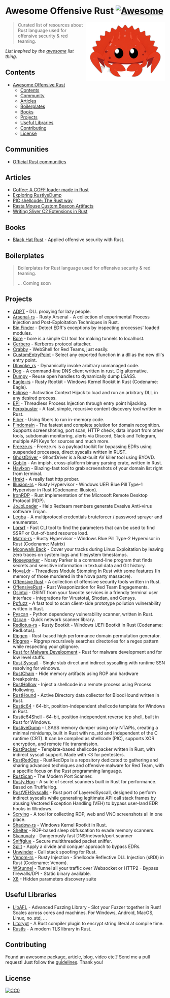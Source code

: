 # Awesome Offensive Rust [![Awesome](https://cdn.rawgit.com/sindresorhus/awesome/d7305f38d29fed78fa85652e3a63e154dd8e8829/media/badge.svg)](https://github.com/sindresorhus/awesome)

<img src="https://github.com/ebalo55/crabby/raw/main/.assets/crab.png" align="right" width="250">

> Curated list of resources about Rust language used for offensive security & red teaming.

_List inspired by the [awesome](https://github.com/sindresorhus/awesome) list thing._

## Contents

- [Awesome Offensive Rust](#awesome-offensive-rust-)
  - [Contents](#contents)
  - [Community](#communities)
  - [Articles](#articles)
  - [Boilerplates](#boilerplates)
  - [Books](#books)
  - [Projects](#projects)
  - [Useful Libraries](#useful-libraries)
  - [Contributing](#contributing)
  - [License](#license)

## Communities

- [Official Rust communities](https://www.rust-lang.org/community)

## Articles

- [Coffee: A COFF loader made in Rust](https://labs.hakaioffsec.com/coffee-a-coff-loader-made-in-rust/)
- [Exploring RustiveDump](https://medium.com/purple-team/exploring-rustivedump-03c7a4957188)
- [PIC shellcode: The Rust way](https://medium.com/purple-team/pic-shellcode-the-rust-way-4f629fb56009)
- [Rasta Mouse Custom Beacon Artifacts](https://rastamouse.me/custom-beacon-artifacts/)
- [Writing Sliver C2 Extensions in Rust](https://blog.paradoxis.nl/writing-sliver-c2-extensions-in-rust-a95f620266de)

## Books

- [Black Hat Rust](https://github.com/skerkour/black-hat-rust) - Applied offensive security with Rust.

## Boilerplates

> Boilerplates for Rust language used for offensive security & red teaming.
>
> ... Coming soon

## Projects

- [ADPT](https://github.com/Kudaes/ADPT) - DLL proxying for lazy people.
- [Arsenal-rs](https://github.com/memN0ps/arsenal-rs) - Rusty Arsenal - A collection of experimental Process Injection and Post-Exploitation Techniques in Rust.
- [Bin Finder](https://github.com/Kudaes/Bin-Finder) - Detect EDR's exceptions by inspecting processes' loaded modules.
- [Bore](https://github.com/ekzhang/bore) - bore is a simple CLI tool for making tunnels to localhost.
- [Cerbero](https://github.com/zer1t0/cerbero) - Kerberos protocol attacker.
- [Crabby](https://github.com/ebalo55/crabby) - WebShell for Red Teams, just easily.
- [CustomEntryPoint](https://github.com/Kudaes/CustomEntryPoint) - Select any exported function in a dll as the new dll's entry point.
- [DInvoke_rs](https://github.com/Kudaes/DInvoke_rs) - Dynamically invoke arbitrary unmanaged code.
- [Dog](https://github.com/ogham/dog) - A command-line DNS client written in rust. Dig alternative.
- [Dumpy](https://github.com/Kudaes/Dumpy) - Reuse open handles to dynamically dump LSASS.
- [Eagle-rs](https://github.com/memN0ps/eagle-rs) - Rusty Rootkit - Windows Kernel Rookit in Rust (Codename: Eagle).
- [Eclipse](https://github.com/Kudaes/Eclipse) - Activation Context Hijack to load and run an arbitrary DLL in any desired process.
- [EPI](https://github.com/Kudaes/EPI) - Threadless Process Injection through entry point hijacking.
- [Feroxbuster](https://github.com/epi052/feroxbuster) - A fast, simple, recursive content discovery tool written in Rust.
- [Fiber](https://github.com/Kudaes/Fiber) - Using fibers to run in-memory code.
- [Findomain](https://github.com/Findomain/Findomain) - The fastest and complete solution for domain recognition. Supports screenshoting, port scan, HTTP check, data import from other tools, subdomain monitoring, alerts via Discord, Slack and Telegram, multiple API Keys for sources and much more.
- [Freeze.rs](https://github.com/optiv/Freeze.rs) - Freeze.rs is a payload toolkit for bypassing EDRs using suspended processes, direct syscalls written in RUST.
- [GhostDriver](https://github.com/BlackSnufkin/GhostDriver) - GhostDriver is a Rust-built AV killer tool using BYOVD.
- [Goblin](https://github.com/m4b/goblin) - An impish, cross-platform binary parsing crate, written in Rust.
- [Haylxon](https://github.com/pwnwriter/haylxon) - Blazing-fast tool to grab screenshots of your domain list right from terminal.
- [Hrekt](https://github.com/ethicalhackingplayground/hrekt) - A really fast http prober.
- [Illusion-rs](https://github.com/memN0ps/illusion-rs) - Rusty Hypervisor - Windows UEFI Blue Pill Type-1 Hypervisor in Rust (Codename: Illusion).
- [IronRDP](https://github.com/Devolutions/IronRDP) - Rust implementation of the Microsoft Remote Desktop Protocol (RDP).
- [JoJoLoader](https://github.com/Pizz33/JoJoLoader) - Help Redteam members generate Evasive Anti-virus software Trojan.
- [Legba](https://github.com/evilsocket/legba) - A multiprotocol credentials bruteforcer / password sprayer and enumerator.
- [Lorsrf](https://github.com/knassar702/lorsrf) - Fast CLI tool to find the parameters that can be used to find SSRF or Out-of-band resource load.
- [Matrix-rs](https://github.com/memN0ps/matrix-rs) - Rusty Hypervisor - Windows Blue Pill Type-2 Hypervisor in Rust (Codename: Matrix)
- [Moonwalk Back](https://github.com/Aditya-dom/moonwalk-back) - Cover your tracks during Linux Exploitation by leaving zero traces on system logs and filesystem timestamps.
- [Noseyparker](https://github.com/praetorian-inc/noseyparker) - Nosey Parker is a command-line program that finds secrets and sensitive information in textual data and Git history.
- [NovaLdr](https://github.com/BlackSnufkin/NovaLdr.git) - Threadless Module Stomping In Rust with some features (In memory of those murdered in the Nova party massacre).
- [Offensive Rust](https://github.com/winsecurity/Offensive-Rust) - A collection of offensive security tools written in Rust.
- [OffensiveRust](https://github.com/trickster0/OffensiveRust) - Rust Weaponization for Red Team Engagements.
- [Osintui](https://github.com/wssheldon/osintui) - OSINT from your favorite services in a friendly terminal user interface - integrations for Virustotal, Shodan, and Censys.
- [Ppfuzz](https://github.com/dwisiswant0/ppfuzz) - A fast tool to scan client-side prototype pollution vulnerability written in Rust.
- [Pyscan](https://github.com/aswinnnn/pyscan) - Python dependency vulnerability scanner, written in Rust.
- [Qscan](https://github.com/0xor0ne/qscan) - Quick network scanner library.
- [Redlotus-rs](https://github.com/memN0ps/redlotus-rs) - Rusty Bootkit - Windows UEFI Bootkit in Rust (Codename: RedLotus).
- [Ripgen](https://github.com/resyncgg/ripgen) - Rust-based high performance domain permutation generator.
- [Ripgrep](https://github.com/BurntSushi/ripgrep) - Ripgrep recursively searches directories for a regex pattern while respecting your gitignore.
- [Rust for Malware Development](https://github.com/Whitecat18/Rust-for-Malware-Development) - Rust for malware development and for low level stuffs.
- [Rust Syscall](https://github.com/janoglezcampos/rust_syscalls) - Single stub direct and indirect syscalling with runtime SSN resolving for windows.
- [RustChain](https://github.com/Kudaes/RustChain) - Hide memory artifacts using ROP and hardware breakpoints.
- [RustHollow](https://github.com/Kudaes/RustHollow) - Inject a shellcode in a remote process using Process Hollowing.
- [RustHound](https://github.com/NH-RED-TEAM/RustHound) - Active Directory data collector for BloodHound written in Rust.
- [Rustic64](https://github.com/safedv/Rustic64) - 64-bit, position-independent shellcode template for Windows in Rust.
- [Rustic64Shell](https://github.com/safedv/Rustic64Shell) - 64-bit, position-independent reverse tcp shell, built in Rust for Windows.
- [RustiveDump](https://github.com/safedv/RustiveDump) - LSASS memory dumper using only NTAPIs, creating a minimal minidump, built in Rust with no_std and independent of the C runtime (CRT). It can be compiled as shellcode (PIC), supports XOR encryption, and remote file transmission.
- [RustPacker](https://github.com/Nariod/RustPacker) - Template-based shellcode packer written in Rust, with indirect syscall support. Made with <3 for pentesters.
- [RustRedOps](https://github.com/joaoviictorti/RustRedOps) - RustRedOps is a repository dedicated to gathering and sharing advanced techniques and offensive malware for Red Team, with a specific focus on the Rust programming language.
- [RustScan](https://github.com/RustScan/RustScan) - The Modern Port Scanner.
- [Rusty Hog](https://github.com/newrelic/rusty-hog) - A suite of secret scanners built in Rust for performance. Based on TruffleHog.
- [RustVEHSyscalls](https://github.com/safedv/RustVEHSyscalls) - Rust port of LayeredSyscall, designed to perform indirect syscalls while generating legitimate API call stack frames by abusing Vectored Exception Handling (VEH) to bypass user-land EDR hooks in Windows.
- [Scrying](https://github.com/nccgroup/scrying) - A tool for collecting RDP, web and VNC screenshots all in one place.
- [Shadow-rs](https://github.com/joaoviictorti/shadow-rs) - Windows Kernel Rootkit in Rust.
- [Shelter](https://github.com/Kudaes/Shelter) - ROP-based sleep obfuscation to evade memory scanners.
- [Skanuvaty](https://github.com/Esc4iCEscEsc/skanuvaty) - Dangerously fast DNS/network/port scanner
- [Sniffglue](https://github.com/kpcyrd/sniffglue) - Secure multithreaded packet sniffer.
- [Split](https://github.com/Kudaes/Split) - Apply a divide and conquer approach to bypass EDRs.
- [Unwinder](https://github.com/Kudaes/Unwinder) - Call stack spoofing for Rust.
- [Venom-rs](https://github.com/memN0ps/venom-rs) - Rusty Injection - Shellcode Reflective DLL Injection (sRDI) in Rust (Codename: Venom).
- [WStunnel](https://github.com/erebe/wstunnel) - Tunnel all your traffic over Websocket or HTTP2 - Bypass firewalls/DPI - Static binary available.
- [X8](https://github.com/Sh1Yo/x8) - Hidden parameters discovery suite

## Useful Libraries

- [LibAFL](https://github.com/AFLplusplus/LibAFL) - Advanced Fuzzing Library - Slot your Fuzzer together in Rust! Scales across cores and machines. For Windows, Android, MacOS, Linux, no_std, ...
- [Litcrypt](https://github.com/anvie/litcrypt.rs) - A Rust compiler plugin to encrypt string literal at compile time.
- [Rustls](https://github.com/rustls/rustls) - A modern TLS library in Rust.

## Contributing

Found an awesome package, article, blog, video etc.? Send me a pull request! Just follow the [guidelines](/CONTRIBUTING.md). Thank you!

## License

[![CC0](http://mirrors.creativecommons.org/presskit/buttons/88x31/svg/cc-zero.svg)](http://creativecommons.org/publicdomain/zero/1.0/)
